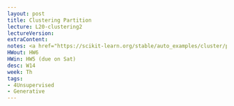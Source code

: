 ```yaml
---
layout: post
title: Clustering Partition
lecture: L20-clustering2
lectureVersion: 
extraContent:
notes: <a href="https://scikit-learn.org/stable/auto_examples/cluster/plot_cluster_comparison.html"> compare clusterings </a> 
HWout: HW6
HWin: HW5 (due on Sat)
desc: W14
week: Th
tags:
- 4Unsupervised
- Generative
---
```

